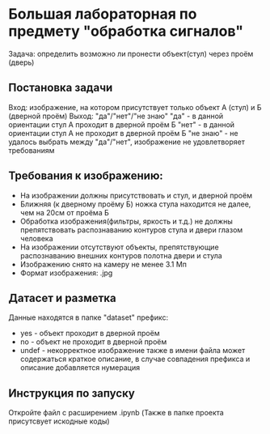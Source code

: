 # Большая лабораторная по предмету "обработка сигналов" # 
Задача: определить возможно ли пронести объект(стул) через проём (дверь) 

## Постановка задачи ## 
Вход: изображение, на котором присутствует только объект А (стул) и Б (дверной проём) 
Выход: "да"/"нет"/"не знаю" 
"да" - в данной ориентации стул А проходит в дверной проём Б 
"нет" - в данной ориентации стул А не проходит в дверной проём Б 
"не знаю" - не удалось выбрать между "да"/"нет", изображение не удовлетворяет требованиям 
## Требования к изображению: ## 
* На изображении должны присутствовать и стул, и дверной проём 
* Ближняя (к дверному проёму Б) ножка стула находится не далее, чем на 20см от проёма Б 
* Обработка изображения(фильтры, яркость и т.д.) не должны препятствовать распознаванию контуров стула и двери глазом человека 
* На изображении отсутствуют объекты, препятствующие распознаванию внешних контуров полотна двери и стула 
* Изображению снято на камеру не менее 3.1 Мп 
* Формат изображения: .jpg 

## Датасет и разметка ## 
Данные находятся в папке "dataset" 
префикс: 
* yes - объект проходит в дверной проём 
* no - объект не проходит в дверной проём 
* undef - некорректное изображение 
также в имени файла может содержаться краткое описание, в случае совпадения префикса и описание добавляется нумерация

## Инструкция по запуску ##
Откройте файл с расширением .ipynb
(Также в папке проекта присутсвует искодные коды)



